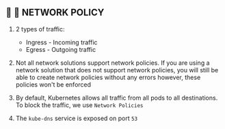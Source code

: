 ## :satellite: :signal_strength: NETWORK POLICY

1. 2 types of traffic:
    - Ingress - Incoming traffic
    - Egress - Outgoing traffic

2. Not all network solutions support network policies. If you are using a network solution that does not support network policies, you will still be able to create network policies without any errors however, these policies won't be enforced

3. By default, Kubernetes allows all  traffic from all pods to all destinations. To block the traffic, we use `Network Policies`

4. The `kube-dns` service is exposed on port `53`